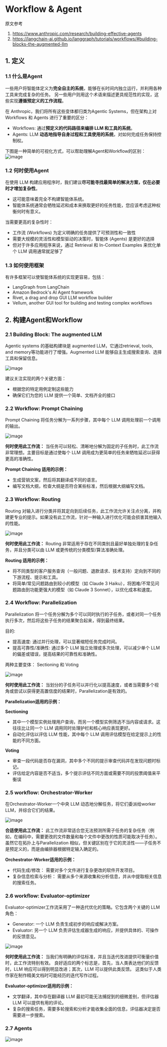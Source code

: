 # Workflow & Agent

原文参考
1. https://www.anthropic.com/research/building-effective-agents
2. https://langchain-ai.github.io/langgraph/tutorials/workflows/#building-blocks-the-augmented-llm

## 1. 定义

### 1.1 什么是Agent

一些用户将智能体定义为**完全自主的系统**，能够在长时间内独立运行，并利用各种工具来完成复杂的任务。 另一些用户则用这个术语来描述更具规范性的实现，这些实现**遵循预定义的工作流程**。 

在 Anthropic，我们将所有这些变体都归类为Agentic Systems，但在架构上对 Workflows 和 Agents 进行了重要的区分：

- Workflows: 通过**预定义的代码路径来编排 LLM 和工具的系统**。
- Agents: LLM **动态地指导自身过程和工具使用的系统**，对如何完成任务保持控制权。

下图是一种简单的可视化方式，可以帮助理解Agent和Workflow的区别：
![image](https://github.com/user-attachments/assets/36d0e0e9-1bf2-4e78-b876-23a7efd72ff8)

### 1.2 何时使用Agent

在使用 LLM 构建应用程序时，我们建议**尽可能寻找最简单的解决方案，仅在必要时才增加复杂性**。 
- 这可能意味着完全不构建智能体系统。
- 智能体系统通常会牺牲延迟和成本来换取更好的任务性能，您应该考虑这种权衡何时有意义。

当需要更高的复杂性时：
- 工作流 (Workflows) 为定义明确的任务提供了可预测性和一致性
- 需要大规模的灵活性和模型驱动的决策时，智能体 (Agents) 是更好的选择
- 但对于许多应用程序来说，通过 Retrieval 和 In-Context Examples 来优化单个 LLM 调用通常就足够了

### 1.3 如何使用框架

有许多框架可以使智能体系统的实现更容易，包括：

- LangGraph from LangChain
- Amazon Bedrock's AI Agent framework
- Rivet, a drag and drop GUI LLM workflow builder
- Vellum, another GUI tool for building and testing complex workflows

## 2. 构建Agent和Workflow

### 2.1 Building Block: The augmented LLM

Agentic systems 的基础构建块是 augmented LLM，它通过retrieval, tools, and memory等功能进行了增强。Augmented LLM 能够自主生成搜索查询、选择工具和保留信息。

![image](https://github.com/user-attachments/assets/069343ef-9702-4f5e-a4f2-3513a5c26457)

建议关注实现的两个关键方面：

- 根据您的特定用例定制这些能力
- 确保它们为您的 LLM 提供一个简单、文档齐全的接口

### 2.2 Workflow: Prompt Chaining

Prompt Chaining 将任务分解为一系列步骤，其中每个 LLM 调用处理前一个调用的输出。

![image](https://github.com/user-attachments/assets/f734473d-3f8a-4538-894b-cdc1766afb34)


**何时使用此工作流：** 当任务可以轻松、清晰地分解为固定的子任务时，此工作流非常理想。主要目标是通过使每个 LLM 调用成为更简单的任务来牺牲延迟以获得更高的准确性。

**Prompt Chaining 适用的示例：**

- 生成营销文案，然后将其翻译成不同的语言。
- 编写文档大纲，检查大纲是否符合某些标准，然后根据大纲编写文档。

### 2.3 Workflow: Routing 

Routing 对输入进行分类并将其定向到后续任务，此工作流允许关注点分离，并构建更专业的提示。如果没有此工作流，针对一种输入进行优化可能会损害其他输入的性能。

![image](https://github.com/user-attachments/assets/c6cba1f5-bc0e-4288-95cd-2248cea5af82)

**何时使用此工作流：** Routing 非常适用于存在不同类别且最好单独处理的复杂任务，并且分类可以由 LLM 或更传统的分类模型/算法准确处理。

**Routing 适用的示例：**

- 将不同类型的客户服务查询（一般问题、退款请求、技术支持）定向到不同的下游流程、提示和工具。
- 将简单/常见问题路由到较小的模型（如 Claude 3 Haiku），将困难/不常见问题路由到功能更强大的模型（如 Claude 3 Sonnet），以优化成本和速度。

### 2.4 Workflow: Parallelization

Parallelization 将一个任务分解为多个可以同时执行的子任务，或者对同一个任务执行多次，然后将这些子任务的结果聚合起来，得到最终结果。

目的:

- 提高速度: 通过并行处理，可以显著缩短任务完成时间。
- 提高可靠性/准确性: 通过多个 LLM 独立处理或多次处理，可以减少单个 LLM 的偏差或错误，提高结果的可靠性和准确性。

两种主要变体： Sectioning 和 Voting

![image](https://github.com/user-attachments/assets/59b92ba0-faf3-455e-b1ad-dacc30be19d2)

**何时使用此工作流：** 当划分的子任务可以并行化以提高速度，或者当需要多个视角或尝试以获得更高置信度的结果时，Parallelization是有效的。

**Parallelization适用的示例：**

**Sectioning**

- 其中一个模型实例处理用户查询，而另一个模型实例筛选不当内容或请求。这往往比让同一个 LLM 调用同时处理护栏和核心响应表现更好。
- 自动化评估以评估 LLM 性能，其中每个 LLM 调用评估模型在给定提示上的性能的不同方面。

**Voting**

- 审查一段代码是否存在漏洞，其中多个不同的提示审查代码并在发现问题时标记。
- 评估给定内容是否不适当，多个提示评估不同方面或需要不同的投票阈值来平衡误

### 2.5 workflow: Orchestrator-Worker

在Orchestrator-Worker一个中央 LLM 动态地分解任务，将它们委派给worker LLM，并综合它们的结果。

![image](https://github.com/user-attachments/assets/e2799222-d680-4e45-b487-e92cab8403a8)

**合适使用此工作流：** 此工作流非常适合您无法预测所需子任务的复杂任务（例如，在编码中，需要更改的文件数量和每个文件中更改的性质可能取决于任务）。虽然它在拓扑上与Parallelization 相似，但关键区别在于它的灵活性——子任务不是预定义的，而是由编排器根据特定输入确定的。

**Orchestrator-Worker适用的示例：**

- 代码生成/修改： 需要对多个文件进行复杂更改的软件开发项目。
- 复杂信息检索与分析： 需要从多个来源收集和分析信息，并从中提取相关信息的搜索任务。

### 2.6 workflow: Evaluator-optimizer

Evaluator-optimizer工作流采用了一种迭代优化的策略。它包含两个关键的 LLM 角色：
- Generator: 一个 LLM 负责生成初步的响应或解决方案。
- Evaluator: 另一个 LLM 负责评估生成器生成的响应，并提供具体的、可操作的反馈意见。

![image](https://github.com/user-attachments/assets/e62b0a36-f49f-497a-a7e5-670b895b6031)

**何时使用此工作流：** 当我们有明确的评估标准，并且当迭代改进提供可衡量价值时，此工作流特别有效。 良好适应的两个标志是，首先，当人类表达他们的反馈时，LLM 响应可以得到明显改进；其次，LLM 可以提供此类反馈。 这类似于人类作家在制作精美文档时可能经历的迭代写作过程。

**Evaluator-optimizer适用的示例：**

- 文学翻译，其中存在翻译器 LLM 最初可能无法捕捉到的细微差别，但评估器 LLM 可以提供有用的评论。
- 复杂的搜索任务，需要多轮搜索和分析才能收集全面的信息，评估器决定是否需要进一步搜索。

### 2.7 Agents

![image](https://github.com/user-attachments/assets/1e6b3337-be5e-4b48-8fb4-191737945a9c)


